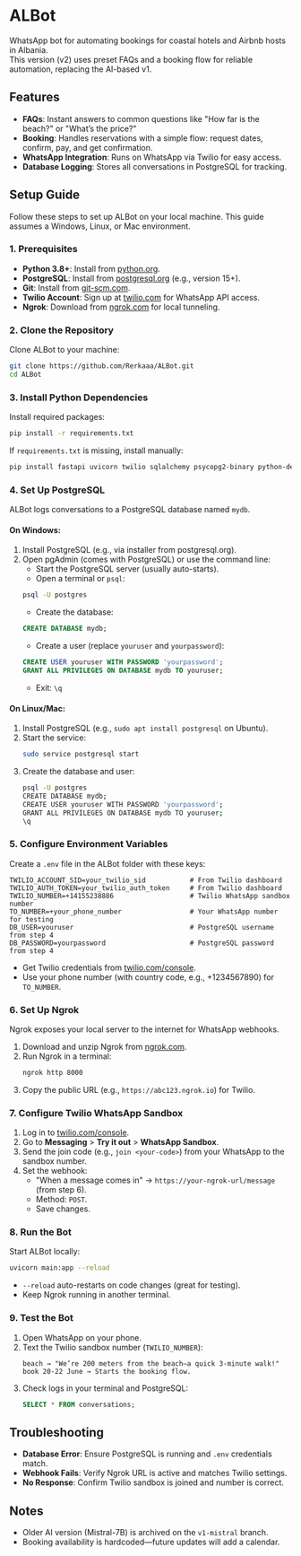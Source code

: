 # ALBot
WhatsApp bot for automating bookings for coastal hotels and Airbnb hosts in Albania.  
This version (v2) uses preset FAQs and a booking flow for reliable automation, replacing the AI-based v1.  

## Features
- **FAQs**: Instant answers to common questions like "How far is the beach?" or "What’s the price?"  
- **Booking**: Handles reservations with a simple flow: request dates, confirm, pay, and get confirmation.  
- **WhatsApp Integration**: Runs on WhatsApp via Twilio for easy access.  
- **Database Logging**: Stores all conversations in PostgreSQL for tracking.  

## Setup Guide
Follow these steps to set up ALBot on your local machine. This guide assumes a Windows, Linux, or Mac environment.

### 1. Prerequisites
- **Python 3.8+**: Install from [python.org](https://www.python.org/downloads/).  
- **PostgreSQL**: Install from [postgresql.org](https://www.postgresql.org/download/) (e.g., version 15+).  
- **Git**: Install from [git-scm.com](https://git-scm.com/downloads).  
- **Twilio Account**: Sign up at [twilio.com](https://www.twilio.com) for WhatsApp API access.  
- **Ngrok**: Download from [ngrok.com](https://ngrok.com/download) for local tunneling.  

### 2. Clone the Repository
Clone ALBot to your machine:  
```bash
git clone https://github.com/Rerkaaa/ALBot.git
cd ALBot
```

### 3. Install Python Dependencies
Install required packages:
```bash
pip install -r requirements.txt
```
If `requirements.txt` is missing, install manually:
```bash
pip install fastapi uvicorn twilio sqlalchemy psycopg2-binary python-decouple
```

### 4. Set Up PostgreSQL
ALBot logs conversations to a PostgreSQL database named `mydb`.

#### On Windows:
1. Install PostgreSQL (e.g., via installer from postgresql.org).
2. Open pgAdmin (comes with PostgreSQL) or use the command line:
   - Start the PostgreSQL server (usually auto-starts).
   - Open a terminal or `psql`:
   ```bash
   psql -U postgres
   ```
   - Create the database:
   ```sql
   CREATE DATABASE mydb;
   ```
   - Create a user (replace `youruser` and `yourpassword`):
   ```sql
   CREATE USER youruser WITH PASSWORD 'yourpassword';
   GRANT ALL PRIVILEGES ON DATABASE mydb TO youruser;
   ```
   - Exit: `\q`

#### On Linux/Mac:
1. Install PostgreSQL (e.g., `sudo apt install postgresql` on Ubuntu).
2. Start the service:
   ```bash
   sudo service postgresql start
   ```
3. Create the database and user:
   ```bash
   psql -U postgres
   CREATE DATABASE mydb;
   CREATE USER youruser WITH PASSWORD 'yourpassword';
   GRANT ALL PRIVILEGES ON DATABASE mydb TO youruser;
   \q
   ```

### 5. Configure Environment Variables
Create a `.env` file in the ALBot folder with these keys:
```env
TWILIO_ACCOUNT_SID=your_twilio_sid           # From Twilio dashboard
TWILIO_AUTH_TOKEN=your_twilio_auth_token     # From Twilio dashboard
TWILIO_NUMBER=+14155238886                   # Twilio WhatsApp sandbox number
TO_NUMBER=+your_phone_number                 # Your WhatsApp number for testing
DB_USER=youruser                             # PostgreSQL username from step 4
DB_PASSWORD=yourpassword                     # PostgreSQL password from step 4
```
- Get Twilio credentials from [twilio.com/console](https://twilio.com/console).
- Use your phone number (with country code, e.g., +1234567890) for `TO_NUMBER`.

### 6. Set Up Ngrok
Ngrok exposes your local server to the internet for WhatsApp webhooks.
1. Download and unzip Ngrok from [ngrok.com](https://ngrok.com/).
2. Run Ngrok in a terminal:
   ```bash
   ngrok http 8000
   ```
3. Copy the public URL (e.g., `https://abc123.ngrok.io`) for Twilio.

### 7. Configure Twilio WhatsApp Sandbox
1. Log in to [twilio.com/console](https://twilio.com/console).
2. Go to **Messaging** > **Try it out** > **WhatsApp Sandbox**.
3. Send the join code (e.g., `join <your-code>`) from your WhatsApp to the sandbox number.
4. Set the webhook:
   - "When a message comes in" → `https://your-ngrok-url/message` (from step 6).
   - Method: `POST`.
   - Save changes.

### 8. Run the Bot
Start ALBot locally:
```bash
uvicorn main:app --reload
```
- `--reload` auto-restarts on code changes (great for testing).
- Keep Ngrok running in another terminal.

### 9. Test the Bot
1. Open WhatsApp on your phone.
2. Text the Twilio sandbox number (`TWILIO_NUMBER`):
   ```
   beach → "We’re 200 meters from the beach—a quick 3-minute walk!"
   book 20-22 June → Starts the booking flow.
   ```
3. Check logs in your terminal and PostgreSQL:
   ```sql
   SELECT * FROM conversations;
   ```

## Troubleshooting
- **Database Error**: Ensure PostgreSQL is running and `.env` credentials match.
- **Webhook Fails**: Verify Ngrok URL is active and matches Twilio settings.
- **No Response**: Confirm Twilio sandbox is joined and number is correct.

## Notes
- Older AI version (Mistral-7B) is archived on the `v1-mistral` branch.
- Booking availability is hardcoded—future updates will add a calendar.

